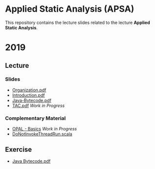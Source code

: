 # Applied Static Analysis (APSA)

This repository contains the lecture slides related to the lecture **Applied Static Analysis**.

# 2019

## Lecture

### Slides

 - [Organization.pdf](2019/0-Organization/Organization.pdf)
 - [Introduction.pdf](2019/1-Introduction/Introduction.pdf)
 - [Java-Bytecode.pdf](2019/2-Java-Bytecode/Bytecode.pdf)
 - [TAC.pdf](2019/3-Java-TAC/TAC.pdf) _Work in Progress_

### Complementary Material

 - [OPAL - Basics](2019/OPAL/Basics) _Work in Progress_
 - [DoNotInvokeThreadRun.scala](2019/OPAL/Code/src/main/scala/de/tud/stg/br/DoNotInvokeThreadRun.scala)

## Exercise
 - [Java Bytecode.pdf](2019/2-Java-Bytecode/Exercise/Task.pdf)

